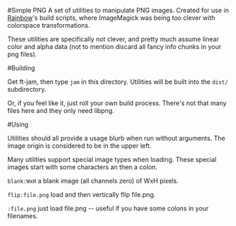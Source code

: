 #Simple PNG
A set of utilities to manipulate PNG images.
Created for use in [Rainbow](http://tchow.com/games/rainbow)'s build scripts, where ImageMagick was being too clever with colorspace transformations.

These utilities are specifically not clever, and pretty much assume linear color and alpha data (not to mention discard all fancy info chunks in your png files).

#Building

Get ft-jam, then type `jam` in this directory. Utilities will be built into the `dist/` subdirectory.

Or, if you feel like it, just roll your own build process. There's not that many files here and they only need libpng.

#Using

Utilities should all provide a usage blurb when run without arguments.
The image origin is considered to be in the upper left.

Many utilities support special image types when loading.
These special images start with some characters an then a colon.

`blank:WxH` a blank image (all channels zero) of WxH pixels.

`flip:file.png` load and then vertically flip file.png.

`:file.png` just load file.png -- useful if you have some colons in your filenames.
